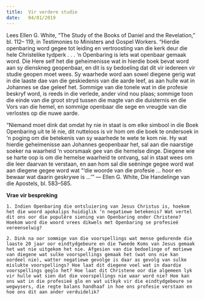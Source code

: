 ```yaml
---
title:  Vir verdere studie
date:   04/01/2019
---
```


Lees Ellen G. White, “The Study of the Books of Daniel and the Revelation,” bl. 112– 119, in Testimonies to Ministers and Gospel Workers. “Hierdie openbaring word gegee tot leiding en vertroosting van die kerk deur die hele Christelike tydperk . . . ‘n Openbaring is iets wat openbaar gemaak word. Die Here self het die geheimenisse wat in hierdie boek bevat word aan sy dienskneg geopenbaar, en dit is sy bedoeling dat dit vir iedereen vir studie geopen moet wees. Sy waarhede word aan sowel diegene gerig wat in die laaste dae van die geskiedenis van die aarde leef, as aan hulle wat in Johannes se dae geleef het. Sommige van die tonele wat in die profesie beskryf word, is reeds in die verlede, ander vind nou plaas; sommige toon die einde van die groot stryd tussen die magte van die duisternis en die Vors van die hemel, en sommige openbaar die sege en vreugde van die verlostes op die nuwe aarde. 

“Niemand moet dink dat omdat hy nie in staat is om elke simbool in die Boek Openbaring uit te lê nie, dit nutteloos is vir hom om die boek te ondersoek in ‘n poging om die betekenis van sy waarhede te wete te kom nie. Hy wat hierdie geheimenisse aan Johannes geopenbaar het, sal aan die naarstige soeker na waarheid ‘n voorsmaak gee van die hemelse dinge. Diegene wie se harte oop is om die hemelse waarheid te ontvang, sal in staat wees om die leer daarvan te verstaan, en aan hom sal die seëninge gegee word wat aan diegene gegee word wat “‘die woorde van die profesie ... hoor en bewaar wat daarin geskrywe is ...’” — Ellen G. White, Die Handelinge van die Apostels, bl. 583–585. 

**Vrae vir bespreking** 

`1. Indien Openbaring die ontsluiering van Jesus Christus is, hoekom het die woord apokalips huidiglik ‘n negatiewe betekenis? Wat vertel dit ons oor die populêre siening van Openbaring onder Christene? Hoekom word die woord vrees dikwels met Openbaring se profesieë vereenselwig?` 

`2. Dink na oor sommige van die voorspellings wat mense gedurende die laaste 20 jaar oor eindtydgebeure en die Tweede Koms van Jesus gemaak het wat nie uitgekom het nie. Afgesien van die bedoelinge of motiewe van diegene wat sulke voorspellings gemaak het (wat ons nie kan oordeel nie), watter negatiewe gevolge is daar as gevolg van sulke mislukte voorspellings? Hoe laat dit diegene voel wat in daardie voorspellings geglo het? Hoe laat dit Christene oor die algemeen lyk vir hulle wat sien dat die voorspellings nie waar word nie? Hoe kan ons wat in die profesieë glo en wat uitkyk vir die eindtydgebeure se wegwysers, die regte balans handhaaf in hoe ons profesie verstaan en hoe ons dit aan ander verduidelik?`